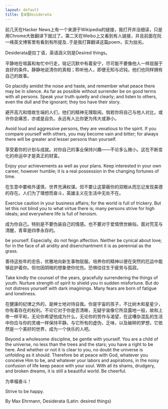 ```yaml
---
layout: default
title: [译]Desiderata
---
```


前几天在Hacker News上有一个来源于Wikipedia的链接，我打开并没细读，只是用Chrome大致翻译下就过了。第二天在Weibo上又看到有人链接，并且前面在阮一峰英文博客里有看到有所提及..于是我打算翻译这篇poem，实为拙劣。


Desiderata是拉丁语，英语涵义则是Desired things。


  平静地在喧嚣和匆忙中行走，铭记沉默中有着安宁，尽可能不要像他人一样屈服于良好的条件。静静地说清你的真相；聆听他人，即便无知与迟钝，他们也同样拥有自己的故事。

  Go placidly amidst the noise and haste, and remember what peace there may be in silence. As far as possible without surrender be on good terms with all persons. Speak your truth quietly and clearly; and listen to others, even the dull and the ignorant; they too have their story. 

  避开高亢和借故生端的人们，他们的精神无理取闹。倘若你将自己与他人对比，或许你会痛苦，亦或是自负。永远有人比你更为伟大或渺小。

  Avoid loud and aggressive persons, they are vexatious to the spirit. If you compare yourself with others, you may become vain and bitter; for always there will be greater and lesser persons than yourself. 

  享受着你的计划与成就。对你自己的事业保持兴趣——不论多么微小。这在不断变化的命运中才是真正的财富。

  Enjoy your achievements as well as your plans. Keep interested in your own career, however humble; it is a real possession in the changing fortunes of time. 

  在生意中要格外谨慎，世界充满权谋。但不要让这蒙蔽你的双眼从而忘记发现美德的存在。人们为了理想而奋斗，英雄主义在生活中无处不在。

  Exercise caution in your business affairs; for the world is full of trickery. But let this not blind you to what virtue there is; many persons strive for high ideals; and everywhere life is full of heroism.
			     

  成为你自己。特别是不要伪装自己的情感。也不要对于爱情愤世嫉俗。面对荒芜与清醒，青草是四季永存的。

  be yourself. Especially, do not feign affection. Neither be cynical about love; for in the face of all aridity and disenchantment it is as perennial as the grass. 

  善待这些年的忠告，优雅地向新生事物屈服。培养你的精神以便在突然的厄运中能够庇护着你。但勿因阴暗的想象使你忧伤。恐惧往往生于疲劳与孤寂。

  Take kindly the counsel of the years, gracefully surrendering the things of youth. Nurture strength of spirit to shield you in sudden misfortune. But do not distress yourself with dark imaginings. Many fears are born of fatigue and loneliness. 

  在健康的纪律之外的，是绅士地对待自我。你是宇宙的孩子，不比树木和星星少，你有着存在的权利。不论它对于你是否清晰，无疑宇宙像它所显露地一般，故和上帝一样平和，无论你希望他成为什么，无论你的劳作与渴望，在这嘈杂混乱的生活中你应与你的灵魂一样保持平静。与它所有的虚伪，乏味，以及破碎的梦想，它依然是一个美好的世界，成为一个快乐的人吧。

  Beyond a wholesome discipline, be gentle with yourself. You are a child of the universe, no less than the trees and the stars; you have a right to be here.
  And whether or not it is clear to you, no doubt the universe is unfolding as it should. Therefore be at peace with God, whatever you conceive Him to be, and whatever your labors and aspirations, in the noisy confusion of life keep peace with your soul. With all its shams, drudgery, and broken dreams, it is still a beautiful world. Be cheerful. 

  为幸福奋斗！

  Strive to be happy. 

  By Max Ehrmann, Desiderata (Latin: desired things) 
